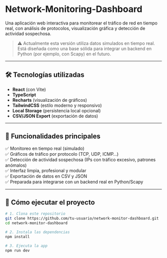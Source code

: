 # Network-Monitoring-Dashboard
Una aplicación web interactiva para monitorear el tráfico de red en tiempo real, con análisis de protocolos, visualización gráfica y detección de actividad sospechosa.

> ⚠️ Actualmente esta versión utiliza datos simulados en tiempo real. Está diseñada como una base sólida para integrar un backend en Python (por ejemplo, con Scapy) en el futuro.

---

## 🛠️ Tecnologías utilizadas

- **React** (con Vite)
- **TypeScript**
- **Recharts** (visualización de gráficos)
- **TailwindCSS** (estilo moderno y responsivo)
- **Local Storage** (persistencia local opcional)
- **CSV/JSON Export** (exportación de datos)

---

## 🚀 Funcionalidades principales

✅ Monitoreo en tiempo real (simulado)  
✅ Gráficos de tráfico por protocolo (TCP, UDP, ICMP…)  
✅ Detección de actividad sospechosa (IPs con tráfico excesivo, patrones anómalos)  
✅ Interfaz limpia, profesional y modular  
✅ Exportación de datos en CSV y JSON  
✅ Preparada para integrarse con un backend real en Python/Scapy

---


## 🧪 Cómo ejecutar el proyecto

```bash
# 1. Clona este repositorio
git clone https://github.com/tu-usuario/network-monitor-dashboard.git
cd network-monitor-dashboard

# 2. Instala las dependencias
npm install

# 3. Ejecuta la app
npm run dev
